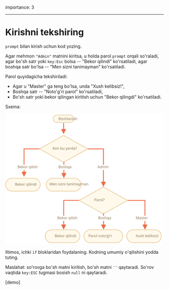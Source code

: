 importance: 3

---

# Kirishni tekshiring

`prompt` bilan kirish uchun kod yozing.

Agar mehmon `"Admin"` matnini kiritsa, u holda parol `prompt` orqali so'raladi, agar bo'sh satr yoki `key:Esc` bolsa -- "Bekor qilindi" ko'rsatiladi, agar boshqa satr bo'lsa -- "Men sizni tanimayman" ko'rsatiladi.

Parol quyidagicha tekshiriladi:

- Agar u "Master" ga teng bo'lsa, unda "Xush kelibsiz!",
- Boshqa satr -- "Noto'g'ri parol" ko'rsatiladi,
- Bo'sh satr yoki bekor qilingan kiritish uchun "Bekor qilingdi" ko'rsatiladi.

Sxema:

![](ifelse_task.svg)

Iltimos, ichki `if` bloklaridan foydalaning. Kodning umumiy o'qilishini yodda tuting.

Maslahat: so'rovga bo'sh matni kiritish, bo'sh matni `''` qaytaradi. So'rov vaqtida `key:ESC` tugmasi bosish `null` ni qaytaradi.

[demo]
